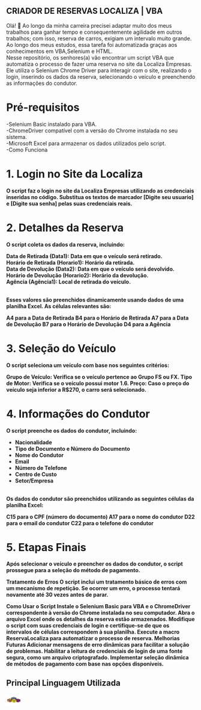 <h2><b>CRIADOR DE RESERVAS LOCALIZA | VBA</b></h2>

Olá! 👋
Ao longo da minha carreira precisei adaptar muito dos meus trabalhos para ganhar tempo e consequentemente agilidade em outros trabalhos; com isso, reserva de carros, exigiam
um intervalo muito grande. Ao longo dos meus estudos, essa tarefa foi automatizada graças aos conhecimentos em VBA,Selenium e HTML.<br>
Nesse repositório, os senhores(a) vão encontrar um script VBA que automatiza o processo de fazer uma reserva no site da Localiza Empresas. 
Ele utiliza o Selenium Chrome Driver para interagir com o site, realizando o login, inserindo os dados da reserva, selecionando o veículo e preenchendo as informações do condutor.

<h1><b>Pré-requisitos</b></h1>
-Selenium Basic instalado para VBA.<br>
-ChromeDriver compatível com a versão do Chrome instalada no seu sistema.<br>
-Microsoft Excel para armazenar os dados utilizados pelo script.<br>
-Como Funciona<br>

<h1><b><b>1. Login no Site da Localiza<b></b></h1>
O script faz o login no site da Localiza Empresas utilizando as credenciais inseridas no código. Substitua os textos de marcador [Digite seu usuario] e [Digite sua senha] pelas suas credenciais reais.

<h1><b>2. Detalhes da Reserva</b></h1>
O script coleta os dados da reserva, incluindo:

<b>Data de Retirada (Data1):</b> Data em que o veículo será retirado.<br>
<b>Horário de Retirada (Horario1):</b> Horário da retirada.<br>
<b>Data de Devolução (Data2):</b> Data em que o veículo será devolvido.<br>
<b>Horário de Devolução (Horario2):</b> Horário da devolução.<br>
<b>Agência (Agência1):</b> Local de retirada do veículo.<br><br>

Esses valores são preenchidos dinamicamente usando dados de uma planilha Excel. As células relevantes são:

A4 para a Data de Retirada
B4 para o Horário de Retirada
A7 para a Data de Devolução
B7 para o Horário de Devolução
D4 para a Agência

<h1><b>3. Seleção do Veículo<b></b></h1>
O script seleciona um veículo com base nos seguintes critérios:

Grupo de Veículo: Verifica se o veículo pertence ao Grupo FS ou FX.
Tipo de Motor: Verifica se o veículo possui motor 1.6.
Preço: Caso o preço do veículo seja inferior a R$270, o carro será selecionado.

<h1><b><b>4. Informações do Condutor<b></b></h1>
O script preenche os dados do condutor, incluindo:

- Nacionalidade<br>
- Tipo de Documento e Número do Documento<br>
- Nome do Condutor<br>
- Email<br>
- Número de Telefone<br>
- Centro de Custo<br>
- Setor/Empresa<br><br>

Os dados do condutor são preenchidos utilizando as seguintes células da planilha Excel:

C15 para o CPF (número do documento)
A17 para o nome do condutor
D22 para o email do condutor
C22 para o telefone do condutor

<h1><b>5. Etapas Finais</b></h1>
Após selecionar o veículo e preencher os dados do condutor, o script prossegue para a seleção do método de pagamento.

Tratamento de Erros
O script inclui um tratamento básico de erros com um mecanismo de repetição. Se ocorrer um erro, o processo tentará novamente até 30 vezes antes de parar.

Como Usar o Script
Instale o Selenium Basic para VBA e o ChromeDriver correspondente à versão do Chrome instalada no seu computador.
Abra o arquivo Excel onde os detalhes da reserva estão armazenados.
Modifique o script com suas credenciais de login e certifique-se de que os intervalos de células correspondem à sua planilha.
Execute a macro ReservaLocaliza para automatizar o processo de reserva.
Melhorias Futuras
Adicionar mensagens de erro dinâmicas para facilitar a solução de problemas.
Habilitar a leitura de credenciais de login de uma fonte segura, como um arquivo criptografado.
Implementar seleção dinâmica de métodos de pagamento com base nas opções disponíveis.

## Principal Linguagem Utilizada
<img align="center" alt="Will-VBA" height="30" width="40" src="https://raw.githubusercontent.com/vscode-icons/vscode-icons/master/icons/file_type_vba.svg">
